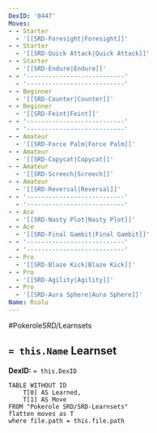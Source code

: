 ```yaml
---
DexID: '0447'
Moves:
- - Starter
  - '[[SRD-Foresight|Foresight]]'
- - Starter
  - '[[SRD-Quick Attack|Quick Attack]]'
- - Starter
  - '[[SRD-Endure|Endure]]'
- - '---------------------------'
  - '---------------------------'
- - Beginner
  - '[[SRD-Counter|Counter]]'
- - Beginner
  - '[[SRD-Feint|Feint]]'
- - '---------------------------'
  - '---------------------------'
- - Amateur
  - '[[SRD-Force Palm|Force Palm]]'
- - Amateur
  - '[[SRD-Copycat|Copycat]]'
- - Amateur
  - '[[SRD-Screech|Screech]]'
- - Amateur
  - '[[SRD-Reversal|Reversal]]'
- - '---------------------------'
  - '---------------------------'
- - Ace
  - '[[SRD-Nasty Plot|Nasty Plot]]'
- - Ace
  - '[[SRD-Final Gambit|Final Gambit]]'
- - '---------------------------'
  - '---------------------------'
- - Pro
  - '[[SRD-Blaze Kick|Blaze Kick]]'
- - Pro
  - '[[SRD-Agility|Agility]]'
- - Pro
  - '[[SRD-Aura Sphere|Aura Sphere]]'
Name: Riolu
---
```


#PokeroleSRD/Learnsets

## `= this.Name` Learnset

**DexID:** `= this.DexID`

```dataview
TABLE WITHOUT ID
    T[0] AS Learned,
    T[1] AS Move
FROM "Pokerole SRD/SRD-Learnsets"
flatten moves as T
where file.path = this.file.path
```
